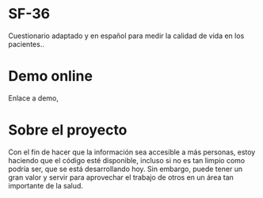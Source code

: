 # SF-36
Cuestionario adaptado y en español para medir la calidad de vida en los pacientes..

# Demo online
Enlace a demo, 

# Sobre el proyecto
Con el fin de hacer que la información sea accesible a más personas, estoy haciendo que el código esté disponible, incluso si no es tan limpio como podría ser, que se está desarrollando hoy. Sin embargo, puede tener un gran valor y servir para aprovechar el trabajo de otros en un área tan importante de la salud.



